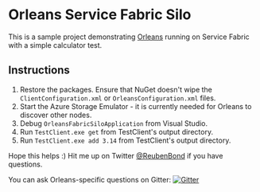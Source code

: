 # Orleans Service Fabric Silo
This is a sample project demonstrating [Orleans](github.com/dotnet/orleans/) running on Service Fabric with a simple calculator test.

## Instructions
1. Restore the packages. Ensure that NuGet doesn't wipe the `ClientConfiguration.xml` or `OrleansConfiguration.xml` files.
2. Start the Azure Storage Emulator - it is currently needed for Orleans to discover other nodes.
3. Debug `OrleansFabricSiloApplication` from Visual Studio.
4. Run `TestClient.exe get` from TestClient's output directory.
5. Run `TestClient.exe add 3.14` from TestClient's output directory.

Hope this helps :) Hit me up on Twitter [@ReubenBond](https://twitter.com/reubenbond) if you have questions.

You can ask Orleans-specific questions on Gitter: [![Gitter](https://badges.gitter.im/Join%20Chat.svg)](https://gitter.im/dotnet/orleans?utm_source=badge&utm_medium=badge&utm_campaign=pr-badge)
